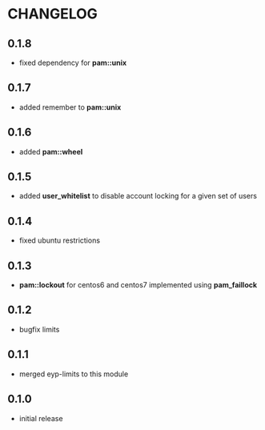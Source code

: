 # CHANGELOG

## 0.1.8

* fixed dependency for **pam::unix**

## 0.1.7

* added remember to **pam::unix**

## 0.1.6

* added **pam::wheel**

## 0.1.5

* added **user_whitelist** to disable account locking for a given set of users

## 0.1.4

*  fixed ubuntu restrictions

## 0.1.3

* **pam::lockout** for centos6 and centos7 implemented using **pam_faillock**

## 0.1.2

* bugfix limits

## 0.1.1

* merged eyp-limits to this module

## 0.1.0

* initial release
